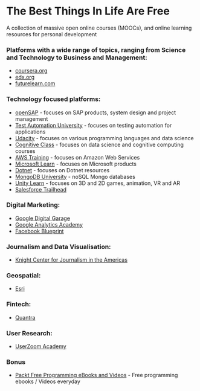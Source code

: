 # The Best Things In Life Are Free
A collection of massive open online courses (MOOCs), and online learning resources for personal development 

### Platforms with a wide range of topics, ranging from Science and Technology to Business and Management: ###
- [coursera.org](https://www.coursera.org)
- [edx.org](https://www.edx.org)
- [futurelearn.com](https://www.futurelearn.com)

### Technology focused platforms: ###
- [openSAP](https://open.sap.com) - focuses on SAP products, system design and project management
- [Test Automation University](https://testautomationu.applitools.com/) - focuses on testing automation for applications
- [Udacity](https://www.udacity.com/courses/all) - focuses on various programming languages and data science
- [Cognitive Class](https://cognitiveclass.ai/) - focuses on data science and cognitive computing courses
- [AWS Training](https://www.aws.training/LearningLibrary) - focuses on Amazon Web Services
- [Microsoft Learn](https://docs.microsoft.com/en-us/learn/) - focuses on Microsoft products
- [Dotnet](https://dotnet.microsoft.com/learn) - focuses on Dotnet resources 
- [MongoDB University](https://university.mongodb.com/) - noSQL Mongo databases
- [Unity Learn](https://learn.unity.com/) - focuses on 3D and 2D games, animation, VR and AR
- [Salesforce Trailhead](https://trailhead.salesforce.com/en/home) 

### Digital Marketing: ###
- [Google Digital Garage](https://learndigital.withgoogle.com/digitalgarage/courses)
- [Google Analytics Academy](https://analytics.google.com/analytics/academy/)
- [Facebook Blueprint](https://www.facebookblueprint.com/student/catalog)

### Journalism and Data Visualisation: ###
- [Knight Center for Journalism in the Americas](https://journalismcourses.org/)

### Geospatial: ###
- [Esri](https://www.esri.com/training/mooc-going-places-courses/)

### Fintech: ###
- [Quantra](https://quantra.quantinsti.com/courses?is_paid=0)

### User Research: ###
- [UserZoom Academy](https://academy.userzoom.com/) 


### Bonus ###
- [Packt Free Programming eBooks and Videos](https://www.packtpub.com/packt/offers/free-learning) - Free programming ebooks / Videos everyday

